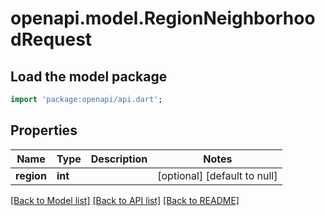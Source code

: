 # openapi.model.RegionNeighborhoodRequest

## Load the model package
```dart
import 'package:openapi/api.dart';
```

## Properties
Name | Type | Description | Notes
------------ | ------------- | ------------- | -------------
**region** | **int** |  | [optional] [default to null]

[[Back to Model list]](../README.md#documentation-for-models) [[Back to API list]](../README.md#documentation-for-api-endpoints) [[Back to README]](../README.md)


